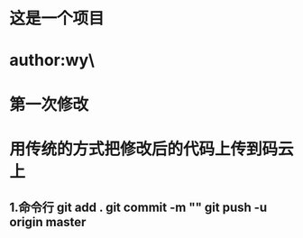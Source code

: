 # 这是一个项目
# author:wy\
# 第一次修改
# 用传统的方式把修改后的代码上传到码云上
## 1.命令行 git add .          git commit -m ""         git push -u origin master
## 